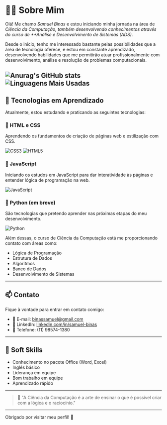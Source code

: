 # 👨‍💻 Sobre Mim

Olá! Me chamo *Samuel Binas* e estou iniciando minha jornada na área de *Ciência da Computação, também desenvolvendo conhecimentos através do curso de **Análise e Desenvolvimento de Sistemas (ADS)*.

Desde o início, tenho me interessado bastante pelas possibilidades que a área de tecnologia oferece, e estou em constante aprendizado, desenvolvendo habilidades que me permitirão atuar profissionalmente com desenvolvimento, análise e resolução de problemas computacionais.

![Anurag's GitHub stats](https://github-readme-stats.vercel.app/api?username=Samuelbinas&show_icons=true&theme=dark)
![Linguagens Mais Usadas](https://github-readme-stats.vercel.app/api/top-langs/?username=Samuelbinas&layout=compact&theme=dark&langs_count=6)
---

## 🚀 Tecnologias em Aprendizado

Atualmente, estou estudando e praticando as seguintes tecnologias:

### 📌 HTML e CSS
Aprendendo os fundamentos de criação de páginas web e estilização com CSS.

![CSS3](https://img.shields.io/badge/CSS3-1572B6?style=for-the-badge&logo=css3&logoColor=white)
![HTML5](https://img.shields.io/badge/HTML5-E34F26?style=for-the-badge&logo=html5&logoColor=white)

### 📌 JavaScript
Iniciando os estudos em JavaScript para dar interatividade às páginas e entender lógica de programação na web.

![JavaScript](https://img.shields.io/badge/JavaScript-F7DF1E?style=for-the-badge&logo=javascript&logoColor=black)

### 📌 Python (em breve)
São tecnologias que pretendo aprender nas próximas etapas do meu desenvolvimento.

![Python](https://img.shields.io/badge/Python-3776AB?style=for-the-badge&logo=python&logoColor=white)


Além dessas, o curso de Ciência da Computação está me proporcionando contato com áreas como:
- Lógica de Programação
- Estrutura de Dados
- Algoritmos
- Banco de Dados
- Desenvolvimento de Sistemas

---

## 📫 Contato

Fique à vontade para entrar em contato comigo:

- 📧 E-mail: [binassamuel@gmail.com](mailto:binassamuel@gmail.com)
- 💼 LinkedIn: [linkedin.com/in/samuel-binas](https://www.linkedin.com/in/samuel-binas)
- 📱 Telefone: (11) 98574-1380

---

## 🧠 Soft Skills

- Conhecimento no pacote Office (Word, Excel)
- Inglês básico
- Liderança em equipe
- Bom trabalho em equipe
- Aprendizado rápido

---

> 🧩 "A Ciência da Computação é a arte de ensinar o que é possível criar com a lógica e o raciocínio."

---

Obrigado por visitar meu perfil! 🚀
